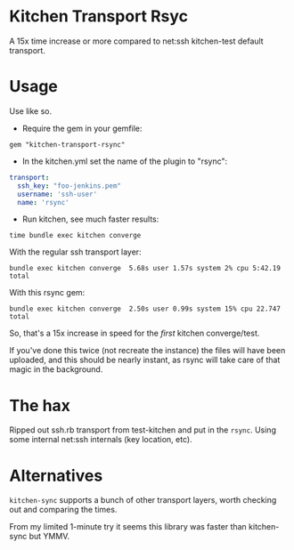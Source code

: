 # Kitchen Transport Rsyc 

A 15x time increase or more compared to net:ssh kitchen-test default transport.

# Usage

Use like so.

- Require the gem in your gemfile:

`gem "kitchen-transport-rsync"`

- In the kitchen.yml set the name of the plugin to "rsync":

```yml
transport:
  ssh_key: "foo-jenkins.pem"
  username: 'ssh-user' 
  name: 'rsync'
```

- Run kitchen, see much faster results:

`time bundle exec kitchen converge`

With the regular ssh transport layer:

    bundle exec kitchen converge  5.68s user 1.57s system 2% cpu 5:42.19 total

With this rsync gem:

    bundle exec kitchen converge  2.50s user 0.99s system 15% cpu 22.747 total

So, that's a 15x increase in speed for the _first_ kitchen converge/test.

If you've done this twice (not recreate the instance) the files will have been uploaded, and this should be nearly instant, as rsync will take care of that magic in the background.

# The hax

Ripped out ssh.rb transport from test-kitchen and put in the `rsync`. Using some internal net:ssh internals (key location, etc).

# Alternatives

`kitchen-sync` supports a bunch of other transport layers, worth checking out and comparing the times.

From my limited 1-minute try it seems this library was faster than kitchen-sync but YMMV.
